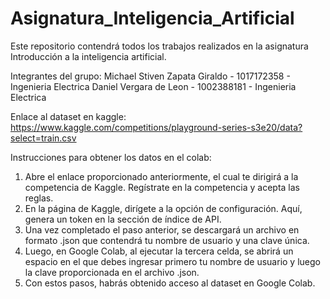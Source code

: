 # Asignatura_Inteligencia_Artificial
Este repositorio contendrá todos los trabajos realizados en la asignatura Introducción a la inteligencia artificial.

Integrantes del grupo:
  Michael Stiven Zapata Giraldo - 1017172358 - Ingenieria Electrica
  Daniel Vergara de Leon - 1002388181 - Ingenieria Electrica

Enlace al dataset en kaggle:
  https://www.kaggle.com/competitions/playground-series-s3e20/data?select=train.csv

Instrucciones para obtener los datos en el colab:
  1. Abre el enlace proporcionado anteriormente, el cual te dirigirá a la competencia de Kaggle. Regístrate en la competencia y        acepta las reglas.
  2. En la página de Kaggle, dirígete a la opción de configuración. Aquí, genera un token en la sección de índice de API.
  3. Una vez completado el paso anterior, se descargará un archivo en formato .json que contendrá tu nombre de usuario y una           clave única.
  4. Luego, en Google Colab, al ejecutar la tercera celda, se abrirá un espacio en el que debes ingresar primero tu nombre de          usuario y luego la clave proporcionada en el archivo .json.
  5. Con estos pasos, habrás obtenido acceso al dataset en Google Colab.




